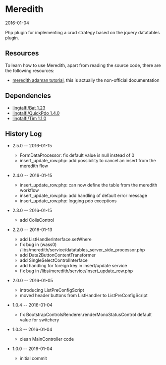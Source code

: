 Meredith
============
2016-01-04



Php plugin for implementing a crud strategy based on the jquery datatables plugin.




Resources
------------

To learn how to use Meredith, apart from reading the source code, there are the following resources:


- [meredith adaman tutorial](https://github.com/lingtalfi/meredith-adaman), this is actually the non-official documentation




Dependencies
------------------

- [lingtalfi/Bat 1.23](https://github.com/lingtalfi/Bat)
- [lingtalfi/QuickPdo 1.4.0](https://github.com/lingtalfi/QuickPdo)
- [lingtalfi/Tim 1.1.0](https://github.com/lingtalfi/Tim)




History Log
------------------

        
- 2.5.0 -- 2016-01-15

    - FormDataProcessor: fix default value is null instead of 0
    - insert_update_row.php: add possibility to cancel an insert from the meredith flow
        
        
- 2.4.0 -- 2016-01-15

    - insert_update_row.php: can now define the table from the meredith workflow
    - insert_update_row.php: add handling of default error message
    - insert_update_row.php: logging pdo exceptions
    
    
- 2.3.0 -- 2016-01-15

    - add ColisControl
    
        
- 2.2.0 -- 2016-01-13

    - add ListHandlerInterface.setWhere 
    - fix bug in (wass0) /libs/meredith/service/datatables_server_side_processor.php 
    - add Data2ButtonContentTransformer
    - add SingleSelectControlInterface  
    - add handling for foreign key in insert/update service  
    - fix bug in /libs/meredith/service/insert_update_row.php 

    
- 2.0.0 -- 2016-01-05

    - introducing ListPreConfigScript  
    - moved header buttons from ListHandler to ListPreConfigScript  
    
    
- 1.0.4 -- 2016-01-04

    - fix BootstrapControlsRenderer.renderMonoStatusControl default value for switchery  
    
    
- 1.0.3 -- 2016-01-04

    - clean MainController code
    
    
- 1.0.0 -- 2016-01-04

    - initial commit
    
    





